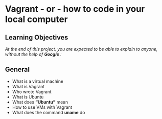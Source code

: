 # Vagrant - or - how to code in your local computer

## Learning Objectives

*At the end of this project, you are expected to be able to explain to anyone, without the help of **Google** :* 

## General

* What is a virtual machine
* What is Vagrant
* Who wrote Vagrant
* What is Ubuntu
* What does **“Ubuntu”** mean
* How to use VMs with Vagrant
* What does the command **uname** do
